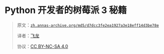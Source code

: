 # Python 开发者的树莓派 3 秘籍

> 原文：[`zh.annas-archive.org/md5/d7dcc3fe2ea1927a3e18eff14d3be78e`](https://zh.annas-archive.org/md5/d7dcc3fe2ea1927a3e18eff14d3be78e)
> 
> 译者：[飞龙](https://github.com/wizardforcel)
> 
> 协议：[CC BY-NC-SA 4.0](http://creativecommons.org/licenses/by-nc-sa/4.0/)
